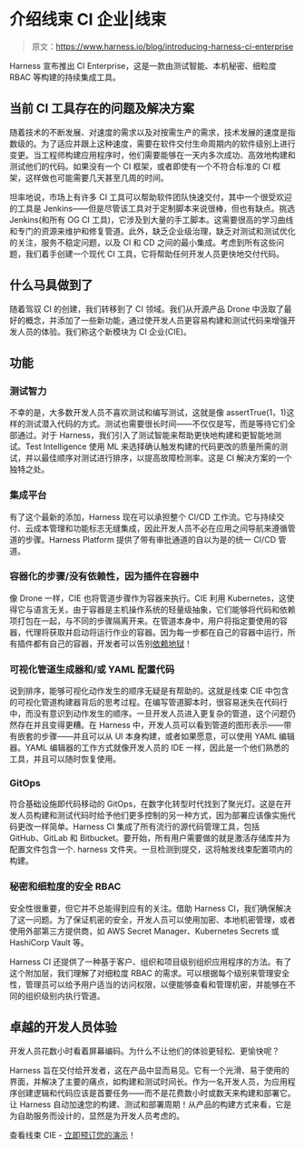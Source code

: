 # 介绍线束 CI 企业|线束

> 原文：<https://www.harness.io/blog/introducing-harness-ci-enterprise>

Harness 宣布推出 CI Enterprise，这是一款由测试智能、本机秘密、细粒度 RBAC 等构建的持续集成工具。

## 当前 CI 工具存在的问题及解决方案

随着技术的不断发展、对速度的需求以及对按需生产的需求，技术发展的速度是指数级的。为了适应并跟上这种速度，需要在软件交付生命周期内的软件级别上进行变更。当工程师构建应用程序时，他们需要能够在一天内多次成功、高效地构建和测试他们的代码。如果没有一个 CI 框架，或者即使有一个不符合标准的 CI 框架，这样做也可能需要几天甚至几周的时间。

坦率地说，市场上有许多 CI 工具可以帮助软件团队快速交付，其中一个很受欢迎的工具是 Jenkins——但是尽管该工具对于定制脚本来说很棒，但也有缺点。挑选 Jenkins(和所有 OG CI 工具)，它涉及到大量的手工脚本。这需要很高的学习曲线和专门的资源来维护和修复管道。此外，缺乏企业级治理，缺乏对测试和测试优化的关注，服务不稳定问题，以及 CI 和 CD 之间的最小集成。考虑到所有这些问题，我们着手创建一个现代 CI 工具，它将帮助任何开发人员更快地交付代码。

## 什么马具做到了

随着驾驭 CI 的创建，我们转移到了 CI 领域。我们从开源产品 Drone 中汲取了最好的概念，并添加了一些新功能，通过使开发人员更容易构建和测试代码来增强开发人员的体验。我们称这个新模块为 CI 企业(CIE)。

## 功能

### 测试智力

不幸的是，大多数开发人员不喜欢测试和编写测试，这就是像 assertTrue(1，1)这样的测试潜入代码的方式。测试也需要很长时间——不仅仅是写，而是等待它们全部通过。对于 Harness，我们引入了测试智能来帮助更快地构建和更智能地测试。Test Intelligence 使用 ML 来选择确认触发构建的代码更改的质量所需的测试，并以最佳顺序对测试进行排序，以提高故障检测率。这是 CI 解决方案的一个独特之处。

### 集成平台

有了这个最新的添加，Harness 现在可以承担整个 CI/CD 工作流。它与持续交付、云成本管理和功能标志无缝集成，因此开发人员不必在应用之间导航来遵循管道的步骤。Harness Platform 提供了带有审批通道的自以为是的统一 CI/CD 管道。

### 容器化的步骤/没有依赖性，因为插件在容器中

像 Drone 一样，CIE 也将管道步骤作为容器来执行。CIE 利用 Kubernetes，这使得它与语言无关。由于容器是主机操作系统的轻量级抽象，它们能够将代码和依赖项打包在一起，与不同的步骤隔离开来。在管道本身中，用户将指定要使用的容器，代理将获取并启动将运行作业的容器。因为每一步都在自己的容器中运行，所有插件都有自己的容器，开发者可以告别[依赖地狱](https://harness.io/blog/continuous-delivery/dependency-plugin-hell-jenkins/)！

### 可视化管道生成器和/或 YAML 配置代码

说到排序，能够可视化动作发生的顺序无疑是有帮助的。这就是线束 CIE 中包含的可视化管道构建器背后的思考过程。在编写管道脚本时，很容易迷失在代码行中，而没有意识到动作发生的顺序。一旦开发人员进入更复杂的管道，这个问题仍然存在并且变得更糟。在 Harness 中，开发人员可以看到管道的图形表示——带有嵌套的步骤——并且可以从 UI 本身构建，或者如果愿意，可以使用 YAML 编辑器。YAML 编辑器的工作方式就像开发人员的 IDE 一样，因此是一个他们熟悉的工具，并且可以随时恢复使用。

### GitOps

符合基础设施即代码移动的 GitOps，在数字化转型时代找到了聚光灯。这是在开发人员构建和测试代码时给予他们更多控制的另一种方式，因为部署应该像实施代码更改一样简单。Harness CI 集成了所有流行的源代码管理工具，包括 GitHub、GitLab 和 Bitbucket。要开始，所有用户需要做的就是激活存储库并为配置文件包含一个. harness 文件夹。一旦检测到提交，这将触发线束配置项内的构建。

### 秘密和细粒度的安全 RBAC

安全性很重要，但它并不总能得到应有的关注。借助 Harness CI，我们确保解决了这一问题。为了保证机密的安全，开发人员可以使用加密、本地机密管理，或者使用外部第三方提供商，如 AWS Secret Manager、Kubernetes Secrets 或 HashiCorp Vault 等。

Harness CI 还提供了一种基于客户、组织和项目级别组织应用程序的方法。有了这个附加层，我们理解了对细粒度 RBAC 的需求。可以根据每个级别来管理安全性，管理员可以给予用户适当的访问权限，以便能够查看和管理机密，并能够在不同的组织级别内执行管道。

## 卓越的开发人员体验

开发人员花数小时看着屏幕编码。为什么不让他们的体验更轻松、更愉快呢？

Harness 旨在交付给开发者，这在产品中显而易见。它有一个光滑、易于使用的界面，并解决了主要的痛点，如构建和测试时间长。作为一名开发人员，为应用程序创建逻辑和代码应该是首要任务——而不是花费数小时或数天来构建和部署它。让 Harness 自动加速您的构建、测试和部署周期！从产品的构建方式来看，它是为自助服务而设计的，显然是为开发人员考虑的。

查看线束 CIE - [立即预订您的演示](https://harness.io/platform-demo-request-lp)！